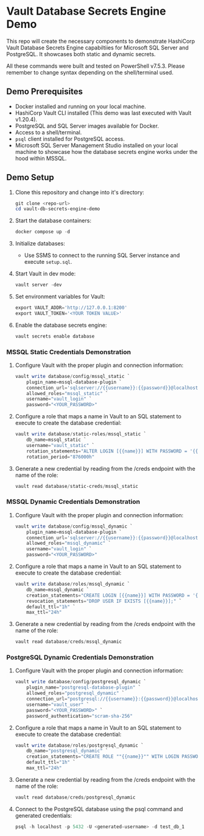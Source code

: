 # Vault Database Secrets Engine Demo

This repo will create the necessary components to demonstrate HashiCorp Vault Database Secrets Engine capabiltiies for Microsoft SQL Server and PostgreSQL. It showcases both static and dynamic secrets.

All these commands were built and tested on PowerShell v7.5.3. Please remember to change syntax depending on the shell/terminal used.

## Demo Prerequisites

- Docker installed and running on your local machine.
- HashiCorp Vault CLI installed (This demo was last executed with Vault v1.20.4).
- PostgreSQL and SQL Server images available for Docker.
- Access to a shell/terminal.
- `psql` client installed for PostgreSQL access.
- Microsoft SQL Server Management Studio installed on your local machine to showcase how the database secrets engine works under the hood within MSSQL.

## Demo Setup

1. Clone this repository and change into it's directory:

    ```powershell
    git clone <repo-url>
    cd vault-db-secrets-engine-demo
    ```
    
2. Start the database containers:

    ```powershell
    docker compose up -d
    ```

3. Initialize databases:
    - Use SSMS to connect to the running SQL Server instance and execute `setup.sql`.

4. Start Vault in dev mode:

    ```powershell
    vault server -dev
    ```

5. Set environment variables for Vault:

    ```powershell
    export VAULT_ADDR='http://127.0.0.1:8200'
    export VAULT_TOKEN='<YOUR TOKEN VALUE>'
    ```

6. Enable the database secrets engine:

    ```powershell
    vault secrets enable database
    ```

### MSSQL Static Credentials Demonstration

1. Configure Vault with the proper plugin and connection information:

    ```powershell
    vault write database/config/mssql_static `
        plugin_name=mssql-database-plugin `
        connection_url='sqlserver://{{username}}:{{password}}@localhost:1433' `
        allowed_roles="mssql_static" `
        username="vault_login" `
        password="<YOUR_PASSWORD>"
    ```

2. Configure a role that maps a name in Vault to an SQL statement to execute to create the database credential:

    ```powershell
    vault write database/static-roles/mssql_static `
        db_name=mssql_static `
        username="vault_static" `
        rotation_statements="ALTER LOGIN [{{name}}] WITH PASSWORD = '{{password}}';" `
        rotation_period="876000h"
    ```

3. Generate a new credential by reading from the /creds endpoint with the name of the role:

    ```powershell
    vault read database/static-creds/mssql_static
    ```

### MSSQL Dynamic Credentials Demonstration

1. Configure Vault with the proper plugin and connection information:

    ```powershell
    vault write database/config/mssql_dynamic `
        plugin_name=mssql-database-plugin `
        connection_url='sqlserver://{{username}}:{{password}}@localhost:1433' `
        allowed_roles="mssql_dynamic" `
        username="vault_login" `
        password="<YOUR_PASSWORD>"
    ```

2. Configure a role that maps a name in Vault to an SQL statement to execute to create the database credential:

    ```powershell
    vault write database/roles/mssql_dynamic `
        db_name=mssql_dynamic `
        creation_statements="CREATE LOGIN [{{name}}] WITH PASSWORD = '{{password}}'; USE [test_db_2]; CREATE USER [{{name}}] FOR LOGIN [{{name}}]; GRANT SELECT ON SCHEMA::dbo TO [{{name}}];" `
        revocation_statements="DROP USER IF EXISTS [{{name}}];" `
        default_ttl="1h" `
        max_ttl="24h"
    ```

3. Generate a new credential by reading from the /creds endpoint with the name of the role:

    ```powershell
    vault read database/creds/mssql_dynamic
    ```

### PostgreSQL Dynamic Credentials Demonstration

1. Configure Vault with the proper plugin and connection information:

    ```powershell
    vault write database/config/postgresql_dynamic `
        plugin_name="postgresql-database-plugin" `
        allowed_roles="postgresql_dynamic" `
        connection_url="postgresql://{{username}}:{{password}}@localhost:5432/test_db_1" `
        username="vault_user" `
        password="<YOUR_PASSWORD>" `
        password_authentication="scram-sha-256"
    ```

2. Configure a role that maps a name in Vault to an SQL statement to execute to create the database credential:

    ```powershell
    vault write database/roles/postgresql_dynamic `
        db_name="postgresql_dynamic" `
        creation_statements="CREATE ROLE ""{{name}}"" WITH LOGIN PASSWORD '{{password}}' VALID UNTIL '{{expiration}}'; GRANT SELECT ON ALL TABLES IN SCHEMA public TO ""{{name}}"";" `
        default_ttl="1h" `
        max_ttl="24h"
    ```

3. Generate a new credential by reading from the /creds endpoint with the name of the role:

    ```powershell
    vault read database/creds/postgresql_dynamic
    ```

4. Connect to the PostgreSQL database using the psql command and generated credentials:

    ```powershell
    psql -h localhost -p 5432 -U <generated-username> -d test_db_1
    ```